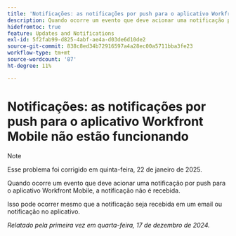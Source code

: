 ```yaml
---
title: 'Notificações: as notificações por push para o aplicativo Workfront Mobile não estão funcionando'
description: Quando ocorre um evento que deve acionar uma notificação por push para o aplicativo Workfront Mobile, a notificação não é recebida.
hidefromtoc: true
feature: Updates and Notifications
exl-id: 5f2fab99-d825-4abf-ae4a-d03de6d10de2
source-git-commit: 838c8ed34b72916597a4a28ec00a5711bba3fe23
workflow-type: tm+mt
source-wordcount: '87'
ht-degree: 11%

---
```


# Notificações: as notificações por push para o aplicativo Workfront Mobile não estão funcionando

>[!NOTE]
>
>Esse problema foi corrigido em quinta-feira, 22 de janeiro de 2025.

Quando ocorre um evento que deve acionar uma notificação por push para o aplicativo Workfront Mobile, a notificação não é recebida.

Isso pode ocorrer mesmo que a notificação seja recebida em um email ou notificação no aplicativo.

_Relatado pela primeira vez em quarta-feira, 17 de dezembro de 2024._
